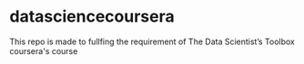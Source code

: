 # datasciencecoursera
This repo is made to fullfing the requirement of The Data Scientist’s Toolbox coursera's course
